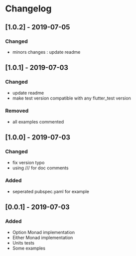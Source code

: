 # Changelog
## [1.0.2] - 2019-07-05
### Changed
- minors changes : update readme

## [1.0.1] - 2019-07-03
### Changed
- update readme
- make test version compatible with any flutter_test version 
### Removed
- all examples commented

## [1.0.0] - 2019-07-03
### Changed
- fix version typo
- using /// for doc comments

### Added
- seperated pubspec.yaml for example

## [0.0.1] - 2019-07-03
### Added

- Option Monad implementation
- Either Monad implementation
- Units tests
- Some examples
